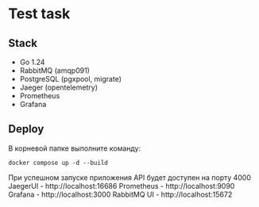 # Test task

## Stack
- Go 1.24
- RabbitMQ (amqp091)
- PostgreSQL (pgxpool, migrate)
- Jaeger (opentelemetry)
- Prometheus
- Grafana

## Deploy

В корневой папке выполните команду:

```
docker compose up -d --build
```

При успешном запуске приложения API будет доступен на порту 4000
JaegerUI - http://localhost:16686
Prometheus - http://localhost:9090
Grafana - http://localhost:3000
RabbitMQ UI - http://localhost:15672
